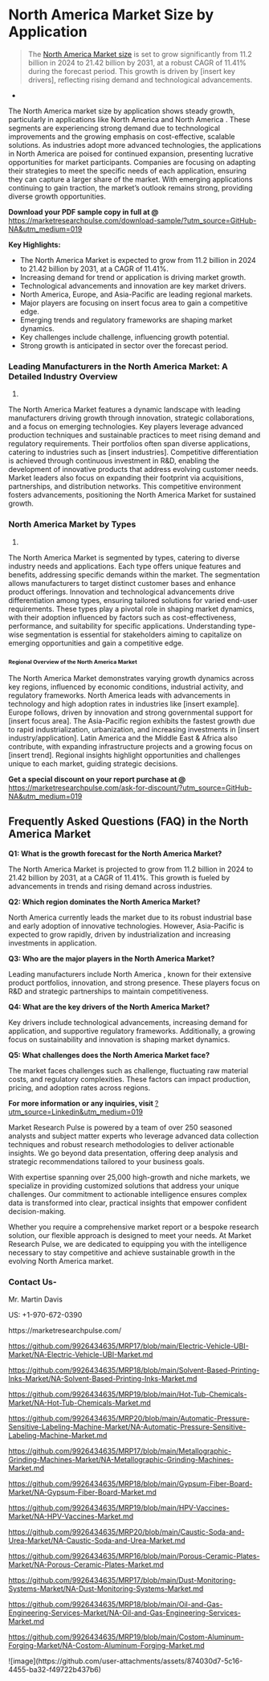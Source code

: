 <h1>North America  Market&nbsp;Size by Application</h1><blockquote><p>The <a href="https://marketresearchpulse.com/download-sample/?utm_source=GitHub-NA&amp;utm_medium=019">North America  Market size</a> is set to grow significantly from 11.2 billion in 2024 to 21.42 billion by 2031, at a robust CAGR of 11.41% during the forecast period. This growth is driven by [insert key drivers], reflecting rising demand and technological advancements.</p></blockquote><ul><li></li></ul><p>The North America  market size by application shows steady growth, particularly in applications like North America  and North America . These segments are experiencing strong demand due to technological improvements and the growing emphasis on cost-effective, scalable solutions. As industries adopt more advanced technologies, the applications in North America  are poised for continued expansion, presenting lucrative opportunities for market participants. Companies are focusing on adapting their strategies to meet the specific needs of each application, ensuring they can capture a larger share of the market. With emerging applications continuing to gain traction, the market’s outlook remains strong, providing diverse growth opportunities.</p><p><strong>Download your PDF sample copy in full at @ </strong><a href="https://marketresearchpulse.com/download-sample/?utm_source=GitHub-NA&amp;utm_medium=019">https://marketresearchpulse.com/download-sample/?utm_source=GitHub-NA&amp;utm_medium=019</a></p><p><strong>Key Highlights: </strong></p><ul><li>The North America  Market is expected to grow from 11.2 billion in 2024 to 21.42 billion by 2031, at a CAGR of 11.41%.</li><li>Increasing demand for trend or application is driving market growth.</li><li>Technological advancements and innovation are key market drivers.</li><li>North America, Europe, and Asia-Pacific are leading regional markets.</li><li>Major players are focusing on insert focus area to gain a competitive edge.</li><li>Emerging trends and regulatory frameworks are shaping market dynamics.</li><li>Key challenges include challenge, influencing growth potential.</li><li>Strong growth is anticipated in sector over the forecast period.</li></ul><h3>Leading Manufacturers in the North America  Market: A Detailed Industry Overview</h3><ol><li></li></ol><div class="flex max-w-full flex-col flex-grow"><div class="min-h-8 text-message flex w-full flex-col items-end gap-2 whitespace-normal break-words [.text-message+&amp;]:mt-5" dir="auto" data-message-author-role="assistant" data-message-id="fd8432e4-4910-450d-b182-61b7bfb0a01f" data-message-model-slug="gpt-4o"><div class="flex w-full flex-col gap-1 empty:hidden first:pt-[3px]"><div class="markdown prose w-full break-words dark:prose-invert light"><p>The North America  Market features a dynamic landscape with leading manufacturers driving growth through innovation, strategic collaborations, and a focus on emerging technologies. Key players leverage advanced production techniques and sustainable practices to meet rising demand and regulatory requirements. Their portfolios often span diverse applications, catering to industries such as [insert industries]. Competitive differentiation is achieved through continuous investment in R&amp;D, enabling the development of innovative products that address evolving customer needs. Market leaders also focus on expanding their footprint via acquisitions, partnerships, and distribution networks. This competitive environment fosters advancements, positioning the North America  Market for sustained growth.</p></div></div></div></div><h3>North America  Market by Types</h3><ol><li></li></ol><div class="flex max-w-full flex-col flex-grow"><div class="min-h-8 text-message flex w-full flex-col items-end gap-2 whitespace-normal break-words [.text-message+&amp;]:mt-5" dir="auto" data-message-author-role="assistant" data-message-id="084470be-0bb7-4664-bddf-5156b4f41249" data-message-model-slug="gpt-4o-mini"><div class="flex w-full flex-col gap-1 empty:hidden first:pt-[3px]"><div class="markdown prose w-full break-words dark:prose-invert light"><p>The North America  Market is segmented by types, catering to diverse industry needs and applications. Each type offers unique features and benefits, addressing specific demands within the market. The segmentation allows manufacturers to target distinct customer bases and enhance product offerings. Innovation and technological advancements drive differentiation among types, ensuring tailored solutions for varied end-user requirements. These types play a pivotal role in shaping market dynamics, with their adoption influenced by factors such as cost-effectiveness, performance, and suitability for specific applications. Understanding type-wise segmentation is essential for stakeholders aiming to capitalize on emerging opportunities and gain a competitive edge.</p></div></div></div></div><h3><span style="font-size: 11px;">Regional Overview of the North America  Market</span></h3><div class="flex max-w-full flex-col flex-grow"><div class="min-h-8 text-message flex w-full flex-col items-end gap-2 whitespace-normal break-words [.text-message+&amp;]:mt-5" dir="auto" data-message-author-role="assistant" data-message-id="e9038762-ce64-4e30-91c9-9bd413514231" data-message-model-slug="gpt-4o-mini"><div class="flex w-full flex-col gap-1 empty:hidden first:pt-[3px]"><div class="markdown prose w-full break-words dark:prose-invert light"><p>The North America  Market demonstrates varying growth dynamics across key regions, influenced by economic conditions, industrial activity, and regulatory frameworks. North America leads with advancements in technology and high adoption rates in industries like [insert example]. Europe follows, driven by innovation and strong governmental support for [insert focus area]. The Asia-Pacific region exhibits the fastest growth due to rapid industrialization, urbanization, and increasing investments in [insert industry/application]. Latin America and the Middle East &amp; Africa also contribute, with expanding infrastructure projects and a growing focus on [insert trend]. Regional insights highlight opportunities and challenges unique to each market, guiding strategic decisions.</p></div></div></div></div><p><strong>Get a special discount on your report purchase at @ </strong><a href="https://marketresearchpulse.com/ask-for-discount/?utm_source=GitHub-NA&amp;utm_medium=019">https://marketresearchpulse.com/ask-for-discount/?utm_source=GitHub-NA&amp;utm_medium=019</a></p><h2>Frequently Asked Questions (FAQ) in the North America  Market</h2><p><strong>Q1: What is the growth forecast for the North America  Market?</strong></p><p>The North America  Market is projected to grow from 11.2 billion in 2024 to 21.42 billion by 2031, at a CAGR of 11.41%. This growth is fueled by advancements in trends and rising demand across industries.</p><p><strong>Q2: Which region dominates the North America  Market?</strong></p><p>North America currently leads the market due to its robust industrial base and early adoption of innovative technologies. However, Asia-Pacific is expected to grow rapidly, driven by industrialization and increasing investments in application.</p><p><strong>Q3: Who are the major players in the North America  Market?</strong></p><p>Leading manufacturers include North America , known for their extensive product portfolios, innovation, and strong presence. These players focus on R&amp;D and strategic partnerships to maintain competitiveness.</p><p><strong>Q4: What are the key drivers of the North America  Market?</strong></p><p>Key drivers include technological advancements, increasing demand for application, and supportive regulatory frameworks. Additionally, a growing focus on sustainability and innovation is shaping market dynamics.</p><p><strong>Q5: What challenges does the North America  Market face?</strong></p><p>The market faces challenges such as challenge, fluctuating raw material costs, and regulatory complexities. These factors can impact production, pricing, and adoption rates across regions.</p><p><strong>For more information or any inquiries, visit&nbsp;</strong><a href="?utm_source=Linkedin&utm_medium=019">?utm_source=Linkedin&utm_medium=019</a></p><p>Market Research Pulse is powered by a team of over 250 seasoned analysts and subject matter experts who leverage advanced data collection techniques and robust research methodologies to deliver actionable insights. We go beyond data presentation, offering deep analysis and strategic recommendations tailored to your business goals.</p><p>With expertise spanning over 25,000 high-growth and niche markets, we specialize in providing customized solutions that address your unique challenges. Our commitment to actionable intelligence ensures complex data is transformed into clear, practical insights that empower confident decision-making.</p><p>Whether you require a comprehensive market report or a bespoke research solution, our flexible approach is designed to meet your needs. At Market Research Pulse, we are dedicated to equipping you with the intelligence necessary to stay competitive and achieve sustainable growth in the evolving North America  market.</p><h3><strong>Contact Us-</strong></h3><p>Mr. Martin Davis</p><p>US: +1-970-672-0390</p><p>https://marketresearchpulse.com/</p><p><a href="https://github.com/9926434635/MRP17/blob/main/Electric-Vehicle-UBI-Market/NA-Electric-Vehicle-UBI-Market.md">https://github.com/9926434635/MRP17/blob/main/Electric-Vehicle-UBI-Market/NA-Electric-Vehicle-UBI-Market.md</a></p><p><a href="https://github.com/9926434635/MRP18/blob/main/Solvent-Based-Printing-Inks-Market/NA-Solvent-Based-Printing-Inks-Market.md">https://github.com/9926434635/MRP18/blob/main/Solvent-Based-Printing-Inks-Market/NA-Solvent-Based-Printing-Inks-Market.md</a></p><p><a href="https://github.com/9926434635/MRP19/blob/main/Hot-Tub-Chemicals-Market/NA-Hot-Tub-Chemicals-Market.md">https://github.com/9926434635/MRP19/blob/main/Hot-Tub-Chemicals-Market/NA-Hot-Tub-Chemicals-Market.md</a></p><p><a href="https://github.com/9926434635/MRP20/blob/main/Automatic-Pressure-Sensitive-Labeling-Machine-Market/NA-Automatic-Pressure-Sensitive-Labeling-Machine-Market.md">https://github.com/9926434635/MRP20/blob/main/Automatic-Pressure-Sensitive-Labeling-Machine-Market/NA-Automatic-Pressure-Sensitive-Labeling-Machine-Market.md</a></p><p><a href="https://github.com/9926434635/MRP17/blob/main/Metallographic-Grinding-Machines-Market/NA-Metallographic-Grinding-Machines-Market.md">https://github.com/9926434635/MRP17/blob/main/Metallographic-Grinding-Machines-Market/NA-Metallographic-Grinding-Machines-Market.md</a></p><p><a href="https://github.com/9926434635/MRP18/blob/main/Gypsum-Fiber-Board-Market/NA-Gypsum-Fiber-Board-Market.md">https://github.com/9926434635/MRP18/blob/main/Gypsum-Fiber-Board-Market/NA-Gypsum-Fiber-Board-Market.md</a></p><p><a href="https://github.com/9926434635/MRP19/blob/main/HPV-Vaccines-Market/NA-HPV-Vaccines-Market.md">https://github.com/9926434635/MRP19/blob/main/HPV-Vaccines-Market/NA-HPV-Vaccines-Market.md</a></p><p><a href="https://github.com/9926434635/MRP20/blob/main/Caustic-Soda-and-Urea-Market/NA-Caustic-Soda-and-Urea-Market.md">https://github.com/9926434635/MRP20/blob/main/Caustic-Soda-and-Urea-Market/NA-Caustic-Soda-and-Urea-Market.md</a></p><p><a href="https://github.com/9926434635/MRP16/blob/main/Porous-Ceramic-Plates-Market/NA-Porous-Ceramic-Plates-Market.md">https://github.com/9926434635/MRP16/blob/main/Porous-Ceramic-Plates-Market/NA-Porous-Ceramic-Plates-Market.md</a></p><p><a href="https://github.com/9926434635/MRP17/blob/main/Dust-Monitoring-Systems-Market/NA-Dust-Monitoring-Systems-Market.md">https://github.com/9926434635/MRP17/blob/main/Dust-Monitoring-Systems-Market/NA-Dust-Monitoring-Systems-Market.md</a></p><p><a href="https://github.com/9926434635/MRP18/blob/main/Oil-and-Gas-Engineering-Services-Market/NA-Oil-and-Gas-Engineering-Services-Market.md">https://github.com/9926434635/MRP18/blob/main/Oil-and-Gas-Engineering-Services-Market/NA-Oil-and-Gas-Engineering-Services-Market.md</a></p><p><a href="https://github.com/9926434635/MRP19/blob/main/Costom-Aluminum-Forging-Market/NA-Costom-Aluminum-Forging-Market.md">https://github.com/9926434635/MRP19/blob/main/Costom-Aluminum-Forging-Market/NA-Costom-Aluminum-Forging-Market.md</a></p>
![image](https://github.com/user-attachments/assets/874030d7-5c16-4455-ba32-f49722b437b6)
